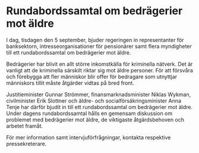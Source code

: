 # Rundabordssamtal om bedrägerier mot äldre

I dag, tisdagen den 5 september, bjuder regeringen in representanter för banksektorn, intresseorganisationer för pensionärer samt flera myndigheter till ett rundabordssamtal om bedrägerier mot äldre.

Bedrägerier har blivit en allt större inkomstkälla för kriminella nätverk. Det är vanligt att de kriminella särskilt riktar sig mot äldre personer. För att försvåra och förebygga att fler människor blir offer för bedragare som utnyttjar människors tillit måste åtgärder vidtas på bred front.

Justitieminister Gunnar Strömmer, finansmarknadsminister Niklas Wykman, civilminister Erik Slottner och äldre- och socialförsäkringsminister Anna Tenje har därför bjudit in till ett rundabordssamtal om bedrägerier mot äldre. Under dagens rundabordssamtal hålls en gemensam diskussion om problemet med bedrägerier mot äldre, de viktigaste åtgärdsbehoven och arbetet framåt.

För mer information samt intervjuförfrågningar, kontakta respektive pressekreterare.
